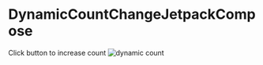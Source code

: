 # DynamicCountChangeJetpackCompose
 Click button to increase count
![dynamic count](https://user-images.githubusercontent.com/41910370/217376089-08694166-30ba-47d7-9d63-7a41ac461051.jpg)
